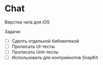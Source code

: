 # Chat

Верстка чата для iOS

Задачи:
- [ ] Сделть отдельной библиотекой
- [ ] Прописать UI-тесты
- [ ] Прописать Unit-тесты
- [ ] Использовать для контрейнотов SnapKit
